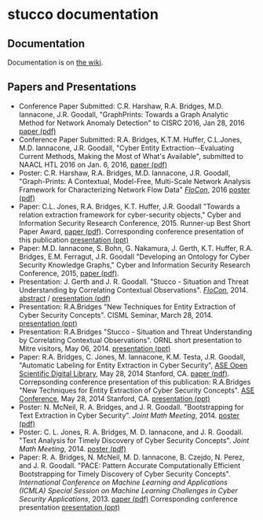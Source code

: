 stucco documentation
====================

## Documentation

Documentation is on [the wiki](https://github.com/stucco/docs/wiki).

## Papers and Presentations
* Conference Paper Submitted: C.R. Harshaw, R.A. Bridges, M.D. Iannacone, J.R. Goodall, "GraphPrints: Towards a Graph Analytic Method for Network Anomaly Detection" to CISRC 2016, Jan 28, 2016 [paper (pdf)](./papers/2016-cisrc-graphprints-submitted.pdf)  
* Conference Paper Submitted: R.A. Bridges, K.T.M. Huffer, C.L.Jones, M.D. Iannacone, J.R. Goodall, "Cyber Entity Extraction--Evaluating Current Methods, Making the Most of What's Available", submitted to NAACL HTL 2016 on Jan. 6, 2016, [paper (pdf)](./papers/2016-NAACL-submission.pdf)
* Poster: C.R. Harshaw, R.A. Bridges, M.D. Iannacone, J.R. Goodall, "Graph-Prints: A Contextual, Model-Free, Multi-Scale Network Analysis Framework for Characterizing Network Flow Data" [*FloCon*](https://www.cert.org/flocon/), 2016 [poster (pdf)](./posters/2016-Flocon-Poster.pdf)
* Paper: C.L. Jones, R.A. Bridges, K.T. Huffer, J.R. Goodall "Towards a relation extraction framework for cyber-security objects," Cyber and Information Security Research Conference, 2015. Runner-up Best Short Paper Award, [paper (pdf)](./papers/2015-bootstrap-cisrc-paper.pdf). Corresponding conference presentation of this publication [presentation (ppt)](./presentations/2015.09-bridges-bootstrapping.pptx)
* Paper: M.D. Iannacone, S. Bohn, G. Nakamura, J. Gerth, K.T. Huffer, R.A. Bridges, E.M. Ferragut, J.R. Goodall "Developing an Ontology for Cyber Security Knowledge Graphs," Cyber and Information Security Research Conference, 2015, [paper (pdf)](./papers/2015-ontology-cisrc-paper.pdf).
* Presentation: J. Gerth and J. R. Goodall. "Stucco - Situation and Threat Understanding by Correlating Contextual Observations". [*FloCon*](https://www.cert.org/flocon/), 2014. [abstract](./presentations/2014-FloCon-Gerth.md) / [presentation (pdf)](https://github.com/stucco/docs/blob/master/presentations/2014-FloCon-Gerth.pdf?raw=true)
* Presentation: R.A.Bridges "New Techniques for Entity Extraction of Cyber Security Concepts". CISML Seminar, March 28, 2014. [presentation (ppt)](./presentations/2014.03.28-bridges-cisml.pptx?raw=true)
* Presentation: R.A.Bridges "Stucco - Situation and Threat Understanding by Correlating Contextual Observations". ORNL short presentation to Mitre visitors, May 06, 2014. [presentation (ppt)](./presentations/2014.05.16-bridges-stucco.pptx?raw=true)
* Paper: R.A. Bridges, C. Jones, M. Iannacone, K.M. Testa, J.R. Goodall, "Automatic Labeling for Entity Extraction in Cyber Security", [ASE Open Scientific Digital Library](http://cybersecurity2014.scienceengineering.org/), May 28, 2014 Stanford, CA. [paper (pdf)](./papers/2014-ase-paper.pdf?raw=true). Correpsonding conference presentation of this publication: R.A.Bridges "New Techniques for Entity Extraction of Cyber Security Concepts". [ASE Conference](http://cybersecurity2014.scienceengineering.org/), May 28, 2014 Stanford, CA. [presentation (ppt)](./presentations/2014.05.28-bridges.pptx?raw=true)
* Poster: N. McNeil, R. A. Bridges, and J. R. Goodall. "Bootstrapping for Text Extraction in Cyber Security". *Joint Math Meeting*, 2014. [poster (pdf)](https://github.com/stucco/docs/blob/master/posters/2014-JMM-McNeill-BootstrappingPoster.pdf?raw=true)
* Poster: C. L. Jones, R. A. Bridges, M. D. Iannacone, and J. R. Goodall. "Text Analysis for Timely Discovery of Cyber Security Concepts". *Joint Math Meeting*, 2014. [poster (pdf)](https://github.com/stucco/docs/blob/master/posters/2014-JMM-Jones-TextPoster.pdf?raw=true)
* Paper: R. A. Bridges, N. McNeil, M. D. Iannacone, B. Czejdo, N. Perez, and J. R. Goodall. "PACE: Pattern Accurate Computationally Efficient Bootstrapping for Timely Discovery of Cyber Security Concepts". *International Conference on Machine Learning and Applications (ICMLA) Special Session on Machine Learning Challenges in Cyber Security Applications*, 2013. [paper (pdf)](https://github.com/stucco/docs/blob/master/papers/2013-ICMLA-Bridges-PACE.pdf?raw=true) Corresponding conference presentation [presentation (ppt)](./presentations/2013.12-PACE.pptx)
